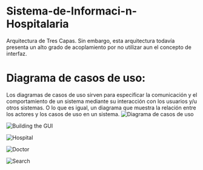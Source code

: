 # Sistema-de-Informaci-n-Hospitalaria
Arquitectura de Tres Capas. Sin embargo, esta arquitectura todavía presenta un alto grado de acoplamiento por no utilizar aun el concepto de interfaz.

# Diagrama de casos de uso:
Los diagramas de casos de uso sirven para especificar la comunicación y el comportamiento de un sistema mediante su interacción con los usuarios y/u otros sistemas. O lo que es igual, un diagrama que muestra la relación entre los actores y los casos de uso en un sistema.
![Diagrama de casos de uso](https://github.com/pertinaz/Sistema-de-Informaci-n-Hospitalaria/assets/87156289/7b09a159-b4e1-4eec-a583-921fa68935e3)

![Building the GUI](https://github.com/pertinaz/Sistema-de-Informaci-n-Hospitalaria/assets/87156289/be6072a6-91aa-4def-9e08-152bbef8e396)

![Hospital](https://github.com/pertinaz/Sistema-de-Informaci-n-Hospitalaria/assets/87156289/2b4f319a-adf8-4b7a-a1e2-393c85647de9)

![Doctor](https://github.com/pertinaz/Sistema-de-Informaci-n-Hospitalaria/assets/87156289/1bd80d60-cbe5-4a0c-919a-936e21488958)

![Search](https://github.com/pertinaz/Sistema-de-Informaci-n-Hospitalaria/assets/87156289/6b18074e-62a8-4a29-8be3-4edad1ccd55e)
